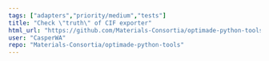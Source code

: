 ```yaml
---
tags: ["adapters","priority/medium","tests"]
title: "Check \"truth\" of CIF exporter"
html_url: "https://github.com/Materials-Consortia/optimade-python-tools/issues/275"
user: "CasperWA"
repo: "Materials-Consortia/optimade-python-tools"
---
```


